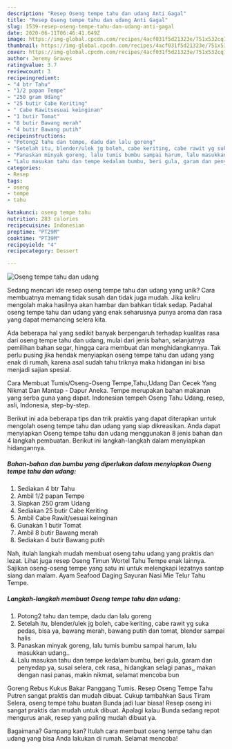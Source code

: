 ```yaml
---
description: "Resep Oseng tempe tahu dan udang Anti Gagal"
title: "Resep Oseng tempe tahu dan udang Anti Gagal"
slug: 1539-resep-oseng-tempe-tahu-dan-udang-anti-gagal
date: 2020-06-11T06:46:41.649Z
image: https://img-global.cpcdn.com/recipes/4acf031f5d21323e/751x532cq70/oseng-tempe-tahu-dan-udang-foto-resep-utama.jpg
thumbnail: https://img-global.cpcdn.com/recipes/4acf031f5d21323e/751x532cq70/oseng-tempe-tahu-dan-udang-foto-resep-utama.jpg
cover: https://img-global.cpcdn.com/recipes/4acf031f5d21323e/751x532cq70/oseng-tempe-tahu-dan-udang-foto-resep-utama.jpg
author: Jeremy Graves
ratingvalue: 3.7
reviewcount: 3
recipeingredient:
- "4 btr Tahu"
- "1/2 papan Tempe"
- "250 gram Udang"
- "25 butir Cabe Keriting"
- " Cabe Rawitsesuai keinginan"
- "1 butir Tomat"
- "8 butir Bawang merah"
- "4 butir Bawang putih"
recipeinstructions:
- "Potong2 tahu dan tempe, dadu dan lalu goreng"
- "Setelah itu, blender/ulek jg boleh, cabe keriting, cabe rawit yg suka pedas, bisa ya, bawang merah, bawang putih dan tomat, blender sampai halis"
- "Panaskan minyak goreng, lalu tumis bumbu sampai harum, lalu masukkan udang.."
- "Lalu masukan tahu dan tempe kedalam bumbu, beri gula, garam dan penyedap ya, susai selera, cek rasa,, hidangkan selagi panas,, makan dengan nasi panas, makin nikmat, selamat mencoba bun"
categories:
- Resep
tags:
- oseng
- tempe
- tahu

katakunci: oseng tempe tahu 
nutrition: 283 calories
recipecuisine: Indonesian
preptime: "PT29M"
cooktime: "PT39M"
recipeyield: "4"
recipecategory: Dessert

---
```



![Oseng tempe tahu dan udang](https://img-global.cpcdn.com/recipes/4acf031f5d21323e/751x532cq70/oseng-tempe-tahu-dan-udang-foto-resep-utama.jpg)

Sedang mencari ide resep oseng tempe tahu dan udang yang unik? Cara membuatnya memang tidak susah dan tidak juga mudah. Jika keliru mengolah maka hasilnya akan hambar dan bahkan tidak sedap. Padahal oseng tempe tahu dan udang yang enak seharusnya punya aroma dan rasa yang dapat memancing selera kita.

Ada beberapa hal yang sedikit banyak berpengaruh terhadap kualitas rasa dari oseng tempe tahu dan udang, mulai dari jenis bahan, selanjutnya pemilihan bahan segar, hingga cara membuat dan menghidangkannya. Tak perlu pusing jika hendak menyiapkan oseng tempe tahu dan udang yang enak di rumah, karena asal sudah tahu triknya maka hidangan ini bisa menjadi sajian spesial.

Cara Membuat Tumis/Oseng-Oseng Tempe,Tahu,Udang Dan Cecek Yang Nikmat Dan Mantap - Dapur Aneka. Tempe merupakan bahan makanan yang serba guna yang dapat. Indonesian tempeh Oseng Tahu Udang, resep, asli, Indonesia, step-by-step.


Berikut ini ada beberapa tips dan trik praktis yang dapat diterapkan untuk mengolah oseng tempe tahu dan udang yang siap dikreasikan. Anda dapat menyiapkan Oseng tempe tahu dan udang menggunakan 8 jenis bahan dan 4 langkah pembuatan. Berikut ini langkah-langkah dalam menyiapkan hidangannya.

<!--inarticleads1-->

##### Bahan-bahan dan bumbu yang diperlukan dalam menyiapkan Oseng tempe tahu dan udang:

1. Sediakan 4 btr Tahu
1. Ambil 1/2 papan Tempe
1. Siapkan 250 gram Udang
1. Sediakan 25 butir Cabe Keriting
1. Ambil  Cabe Rawit/sesuai keinginan
1. Gunakan 1 butir Tomat
1. Ambil 8 butir Bawang merah
1. Sediakan 4 butir Bawang putih


Nah, itulah langkah mudah membuat oseng tahu udang yang praktis dan lezat. Lihat juga resep Oseng Timun Wortel Tahu Tempe enak lainnya. Sajikan oseng-oseng tempe yang satu ini untuk melengkapi lezatnya santap siang dan malam. Ayam Seafood Daging Sayuran Nasi Mie Telur Tahu Tempe. 

<!--inarticleads2-->

##### Langkah-langkah membuat Oseng tempe tahu dan udang:

1. Potong2 tahu dan tempe, dadu dan lalu goreng
1. Setelah itu, blender/ulek jg boleh, cabe keriting, cabe rawit yg suka pedas, bisa ya, bawang merah, bawang putih dan tomat, blender sampai halis
1. Panaskan minyak goreng, lalu tumis bumbu sampai harum, lalu masukkan udang..
1. Lalu masukan tahu dan tempe kedalam bumbu, beri gula, garam dan penyedap ya, susai selera, cek rasa,, hidangkan selagi panas,, makan dengan nasi panas, makin nikmat, selamat mencoba bun


Goreng Rebus Kukus Bakar Panggang Tumis. Resep Oseng Tempe Tahu Putren sangat praktis dan mudah dibuat. Cukup tambahkan Saus Tiram Selera, oseng tempe tahu buatan Bunda jadi luar biasa! Resep oseng ini sangat praktis dan mudah untuk dibuat. Apalagi kalau Bunda sedang repot mengurus anak, resep yang paling mudah dibuat ya. 

Bagaimana? Gampang kan? Itulah cara membuat oseng tempe tahu dan udang yang bisa Anda lakukan di rumah. Selamat mencoba!

